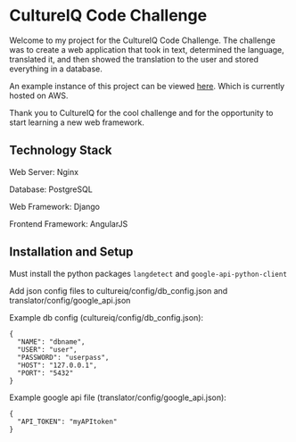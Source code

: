 # CultureIQ Code Challenge

Welcome to my project for the CultureIQ Code Challenge. The challenge was to create a web application that took in text, determined the language, translated it, and then showed the translation to the user and stored everything in a database.

An example instance of this project can be viewed [here](http://54.173.58.137/). Which is currently hosted on AWS.

Thank you to CultureIQ for the cool challenge and for the opportunity to start learning a new web framework.

## Technology Stack
Web Server: Nginx

Database: PostgreSQL

Web Framework: Django

Frontend Framework: AngularJS

## Installation and Setup

Must install the python packages `langdetect` and `google-api-python-client`


Add json config files to cultureiq/config/db_config.json and translator/config/google_api.json

Example db config (cultureiq/config/db_config.json):

```
{
  "NAME": "dbname",
  "USER": "user",
  "PASSWORD": "userpass",
  "HOST": "127.0.0.1",
  "PORT": "5432"
}
```

Example google api file (translator/config/google_api.json):

```
{
  "API_TOKEN": "myAPItoken"
}
```
